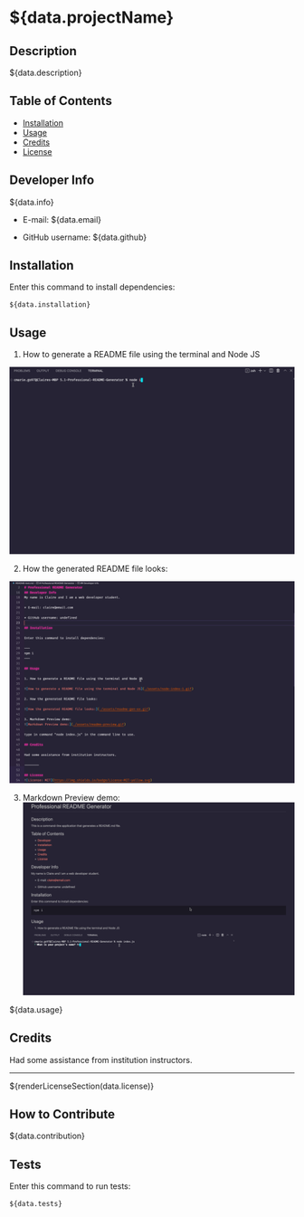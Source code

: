 # ${data.projectName}

## Description

${data.description}

## Table of Contents

- [Installation](#installation)
- [Usage](#usage)
- [Credits](#credits)
- [License](#license)

## Developer Info

${data.info}

* E-mail: ${data.email}

* GitHub username: ${data.github}

## Installation

Enter this command to install dependencies:

~~~
${data.installation}
~~~

## Usage

1. How to generate a README file using the terminal and Node JS

![How to generate a README file using the terminal and Node JS](../assets/node-index-1.gif)

2. How the generated README file looks:

![How the generated README file looks:](../assets/readme-gen-ex.gif)

3. Markdown Preview demo:
![Markdown Preview demo:](../assets/readme-preview.gif)

${data.usage}

## Credits
Had some assistance from institution instructors.

--------

${renderLicenseSection(data.license)}

## How to Contribute

${data.contribution}

## Tests

Enter this command to run tests:

~~~
${data.tests}
~~~